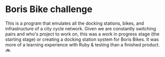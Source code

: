 # Boris Bike challenge 

This is a program that emulates all the docking stations, bikes, and infrastructure
of a city cycle network. Given we are constantly switching pairs and who's project 
to work on, this was a work in progress stage (the starting stage) or creating 
a docking station system for Boris Bikes. It was more of a learning experience with 
Ruby & testing than a finished product. 🚲

